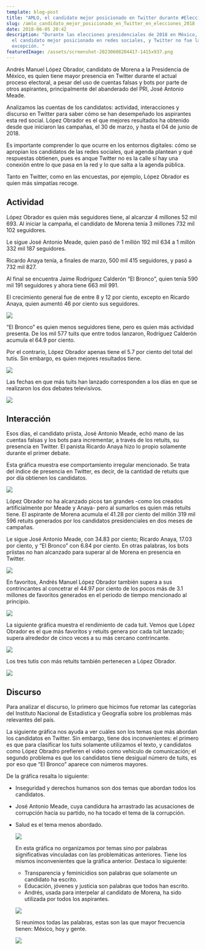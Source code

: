 ```yaml
---
template: blog-post
title: "AMLO, el candidato mejor posicionado en Twitter durante #Elecciones2018"
slug: /amlo_candidato_mejor_posicionado_en_Twitter_en_elecciones_2018
date: 2018-06-05 20:42
description: "Durante las elecciones presidenciales de 2018 en México, AMLO fue
  el candidato mejor posicionado en redes sociales, y Twitter no fue la
  excepción. "
featuredImage: /assets/screenshot-20230608204417-1415x937.png
---
```



Andrés Manuel López Obrador, candidato de Morena a la Presidencia de México, es quien tiene mayor presencia en Twitter durante el actual proceso electoral, a pesar del uso de cuentas falsas y bots por parte de otros aspirantes, principalmente del abanderado del PRI, José Antonio Meade.

Analizamos las cuentas de los candidatos: actividad, interacciones y discurso en Twitter para saber cómo se han desempeñado los aspirantes esta red social. López Obrador es el que mejores resultados ha obtenido desde que iniciaron las campañas, el 30 de marzo, y hasta el 04 de junio de 2018.

Es importante comprender lo que ocurre en los entornos digitales: cómo se apropian los candidatos de las redes sociales, qué agenda plantean y qué respuestas obtienen, pues es anque Twitter no es la calle sí hay una conexión entre lo que pasa en la red y lo que salta a la agenda pública.

Tanto en Twitter, como en las encuestas, por ejemplo, López Obrador es quien más simpatías recoge.

## **Actividad**

López Obrador es quien más seguidores tiene, al alcanzar 4 millones 52 mil 693. Al iniciar la campaña, el candidato de Morena tenía 3 millones 732 mil 102 seguidores.

Le sigue José Antonio Meade, quien pasó de 1 millón 192 mil 634 a 1 millón 332 mil 187 seguidores.

Ricardo Anaya tenía, a finales de marzo, 500 mil 415 seguidores, y pasó a 732 mil 827.

Al final se encuentra Jaime Rodríguez Calderón “El Bronco”, quien tenía 590 mil 191 seguidores y ahora tiene 663 mil 991.

El crecimiento general fue de entre 8 y 12 por ciento, excepto en Ricardo Anaya, quien aumentó 46 por ciento sus seguidores.

![](/assets/screenshot-20230608204817-1000x941.png)

“El Bronco” es quien menos seguidores tiene, pero es quien más actividad presenta. De los mil 577 tuits que entre todos lanzaron, Rodríguez Calderón acumula el 64.9 por ciento.

Por el contrario, López Obrador apenas tiene el 5.7 por ciento del total del tutis. Sin embargo, es quien mejores resultados tiene.

![](/assets/screenshot-20230608204957-981x944.png)

Las fechas en que más tuits han lanzado corresponden a los días en que se realizaron los dos debates televisivos.

![](/assets/screenshot-20230608205106-987x944.png)

## Interacción

Esos días, el candidato priista, José Antonio Meade, echó mano de las cuentas falsas y los bots para incrementar, a través de los retuits, su presencia en Twitter. El panista Ricardo Anaya hizo lo propio solamente durante el primer debate.

Esta gráfica muestra ese comportamiento irregular mencionado. Se trata del índice de presencia en Twitter, es decir, de la cantidad de retuits que por día obtienen los candidatos.

![](/assets/screenshot-20230608205314-961x938.png)

López Obrador no ha alcanzado picos tan grandes -como los creados artificialmente por Meade y Anaya- pero al sumarlos es quien más retuits tiene. El aspirante de Morena acumula el 41.28 por ciento del millón 319 mil 596 retuits generados por los candidatos presidenciales en dos meses de campañas.

Le sigue José Antonio Meade, con 34.83 por ciento; Ricardo Anaya, 17.03 por ciento, y “El Bronco” con 6.84 por ciento. En otras palabras, los bots priistas no han alcanzado para superar al de Morena en presencia en Twitter.

![](/assets/screenshot-20230608205431-978x942.png)

En favoritos, Andrés Manuel López Obrador también supera a sus contrincantes al concetrar el 44.97 por ciento de los pocos más de 3.1 millones de favoritos generados en el periodo de tiempo mencionado al principio.

![](/assets/screenshot-20230608205540-920x943.png)

La siguiente gráfica muestra el rendimiento de cada tuit. Vemos que López Obrador es el que más favoritos y retuits genera por cada tuit lanzado; supera alrededor de cinco veces a su más cercano contrincante.

![](/assets/screenshot-20230608205711-928x942.png)

Los tres tutis con más retuits también pertenecen a López Obrador.

![](/assets/screenshot-20230608205826-983x942.png)

## Discurso

Para analizar el discurso, lo primero que hicimos fue retomar las categorías del Instituto Nacional de Estadística y Geografía sobre los problemas más relevantes del país.

La siguiente gráfica nos ayuda a ver cuáles son los temas que más abordan los candidatos en Twitter. Sin embargo, tiene dos inconvenientes: el primero es que para clasificar los tuits solamente utilizamos el texto, y candidatos como López Obradro prefieren el video como vehículo de comunicación; el segundo problema es que los candidatos tiene desigual número de tuits, es por eso que “El Bronco” aparece con números mayores.

De la gráfica resalta lo siguiente:

* Inseguridad y derechos humanos son dos temas que abordan todos los candidatos.
* José Antonio Meade, cuya candidura ha arrastrado las acusaciones de corrupción hacia su partido, no ha tocado el tema de la corrupción.
* Salud es el tema menos abordado.

  ![](/assets/screenshot-20230608205937-955x942.png)



  En esta gráfica no organizamos por temas sino por palabras significativas vinculadas con las problemáticas anteriores. Tiene los mismos inconvenientes que la gráfica anterior. Destaca lo siguiente:

  * Transparencia y feminicidios son palabras que solamente un candidato ha escrito.
  * Educación, jóvenes y justicia son palabras que todos han escrito.
  * Andrés, usada para interpelar al candidato de Morena, ha sido utilizada por todos los aspirantes.

  ![](/assets/screenshot-20230608210125-948x943.png)

  Si reunimos todas las palabras, estas son las que mayor frecuencia tienen: México, hoy y gente.

  ![](/assets/screenshot-20230608210228-933x939.png)